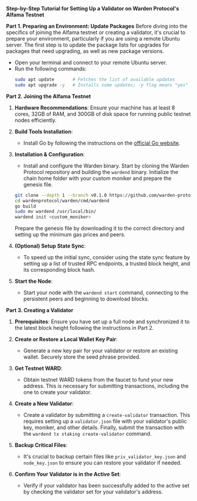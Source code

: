 
**Step-by-Step Tutorial for Setting Up a Validator on Warden Protocol's Alfama Testnet**

**Part 1. Preparing an Environment: Update Packages**
Before diving into the specifics of joining the Alfama testnet or creating a validator, it's crucial to prepare your environment, particularly if you are using a remote Ubuntu server. The first step is to update the package lists for upgrades for packages that need upgrading, as well as new package versions.

- Open your terminal and connect to your remote Ubuntu server.
- Run the following commands:
  ```bash
  sudo apt update       # Fetches the list of available updates
  sudo apt upgrade -y   # Installs some updates; -y flag means "yes" to prompts
  ```

**Part 2. Joining the Alfama Testnet**

1. **Hardware Recommendations**: Ensure your machine has at least 8 cores, 32GB of RAM, and 300GB of disk space for running public testnet nodes efficiently.

2. **Build Tools Installation**:
   - Install Go by following the instructions on the [official Go website](https://golang.org/doc/install).

3. **Installation & Configuration**:
   - Install and configure the Warden binary. Start by cloning the Warden Protocol repository and building the `wardend` binary. Initialize the chain home folder with your custom moniker and prepare the genesis file.
   ```bash
   git clone --depth 1 --branch v0.1.0 https://github.com/warden-protocol/wardenprotocol/
   cd wardenprotocol/warden/cmd/wardend
   go build
   sudo mv wardend /usr/local/bin/
   wardend init <custom_moniker>
   ```
   Prepare the genesis file by downloading it to the correct directory and setting up the minimum gas prices and peers.

4. **(Optional) Setup State Sync**:
   - To speed up the initial sync, consider using the state sync feature by setting up a list of trusted RPC endpoints, a trusted block height, and its corresponding block hash.

5. **Start the Node**:
   - Start your node with the `wardend start` command, connecting to the persistent peers and beginning to download blocks.

**Part 3. Creating a Validator**

1. **Prerequisites**: Ensure you have set up a full node and synchronized it to the latest block height following the instructions in Part 2.

2. **Create or Restore a Local Wallet Key Pair**:
   - Generate a new key pair for your validator or restore an existing wallet. Securely store the seed phrase provided.

3. **Get Testnet WARD**:
   - Obtain testnet WARD tokens from the faucet to fund your new address. This is necessary for submitting transactions, including the one to create your validator.

4. **Create a New Validator**:
   - Create a validator by submitting a `create-validator` transaction. This requires setting up a `validator.json` file with your validator's public key, moniker, and other details. Finally, submit the transaction with the `wardend tx staking create-validator` command.

5. **Backup Critical Files**:
   - It's crucial to backup certain files like `priv_validator_key.json` and `node_key.json` to ensure you can restore your validator if needed.

6. **Confirm Your Validator is in the Active Set**:
   - Verify if your validator has been successfully added to the active set by checking the validator set for your validator's address.
